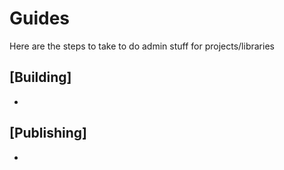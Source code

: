 # Guides

Here are the steps to take to do admin stuff for projects/libraries

## [Building]

-

## [Publishing]

-

